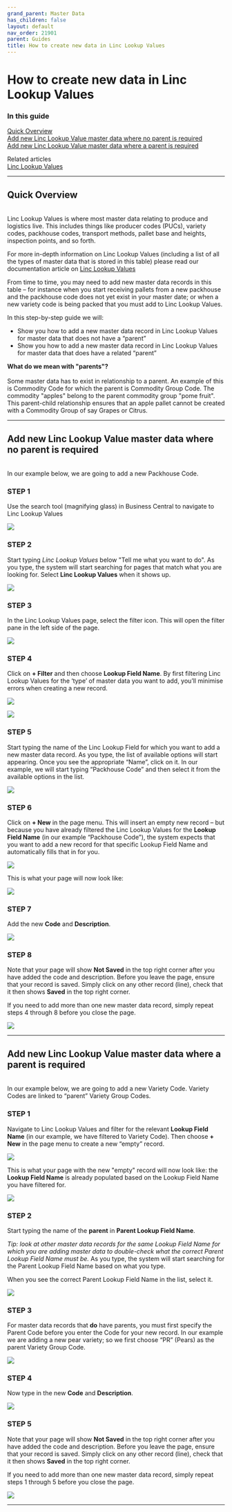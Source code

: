 ```yaml
---
grand_parent: Master Data
has_children: false
layout: default
nav_order: 21901
parent: Guides
title: How to create new data in Linc Lookup Values
---
```

   
# How to create new data in Linc Lookup Values


### In this guide  

[Quick Overview](#quick-overview)  
[Add new Linc Lookup Value master data where no parent is required](#add-new-linc-lookup-value-master-data-where-no-parent-is-required)  
[Add new Linc Lookup Value master data where a parent is required](#add-new-linc-lookup-value-master-data-where-no-parent-is-required)  

Related articles
<br/>
[Linc Lookup Values](/articles/configuration/Master%20Data/Linc%20Lookup%20Values)

---
## Quick Overview
<br/>
Linc Lookup Values is where most master data relating to produce and logistics live. This includes things like producer codes (PUCs), variety codes, packhouse codes, transport methods, pallet base and heights, inspection points, and so forth.

For more in-depth information on Linc Lookup Values (including a list of all the types of master data that is stored in this table) please read our documentation article on [Linc Lookup Values](/articles/Configuration/Master%20Data/Linc%20Lookup%20Values)  

From time to time, you may need to add new master data records in this table – for instance when you start receiving pallets from a new packhouse and the packhouse code does not yet exist in your master date; or when a new variety code is being packed that you must add to Linc Lookup Values.

In this step-by-step guide we will:

- Show you how to add a new master data record in Linc Lookup Values for master data that does not have a “parent”
- Show you how to add a new master data record in Linc Lookup Values for master data that does have a related “parent”  


**What do we mean with "parents"?**  
<br/>
Some master data has to exist in relationship to a parent. An example of this is Commodity Code for which the parent is Commodity Group Code. The commodity "apples" belong to the parent commodity group "pome fruit". This parent-child relationship ensures that an apple pallet cannot be created with a Commodity Group of say Grapes or Citrus. 

---  

## Add new Linc Lookup Value master data where no parent is required  
<br/>
In our example below, we are going to add a new Packhouse Code.  

### STEP 1

Use the search tool (magnifying glass) in Business Central to navigate to Linc Lookup Values

![](/media/Configuration_MasterData_Guide_LLV_1.%20Select%20the%20search%20box.jpeg)

### STEP 2

Start typing _Linc Lookup Values_ below "Tell me what you want to do". 
As you type, the system will start searching for pages that match what you are looking for. 
Select **Linc Lookup Values** when it shows up.

![](/media/Configuration_MasterData_Guide_LLV_2.%20Navigate%20to%20Linc%20Lookup%20Values.jpeg)

### STEP 3

In the Linc Lookup Values page, select the filter icon. This will open the filter pane in the left side of the page.

![](/media/Configuration_MasterData_Guide_LLV_3.%20Select%20filter%20in%20Linc%20Lookup%20Values.jpeg)

### STEP 4

Click on **+ Filter** and then choose **Lookup Field Name**. By first filtering Linc Lookup Values for the ‘type’ of master data you want to add, you’ll minimise errors when creating a new record.

![](/media/Configuration_MasterData_Guide_LLV_4.%20Open%20filter%20options%20in%20Linc%20Lookup%20Values.jpeg)

![](/media/Configuration_MasterData_Guide_LLV_5.%20Choose%20to%20filter%20by%20Lookup%20Field%20Name.jpeg)

### STEP 5

Start typing the name of the Linc Lookup Field for which you want to add a new master data record. As you type, the list of available options will start appearing. Once you see the appropriate “Name”, click on it.
In our example, we will start typing “Packhouse Code” and then select it from the available options in the list.

![](/media/Configuration_MasterData_Guide_LLV_6.%20Find%20the%20relevant%20Lookup%20Field%20Name.jpeg)

### STEP 6

Click on **+ New** in the page menu. This will insert an empty new record – but because you have already filtered the Linc Lookup Values for the **Lookup Field Name** (in our example “Packhouse Code”), the system expects that you want to add a new record for that specific Lookup Field Name and automatically fills that in for you.

![](/media/Configuration_MasterData_Guide_LLV_7.%20Choose%20New%20to%20add%20new%20record.jpeg)

This is what your page will now look like:

![](/media/Configuration_MasterData_Guide_LLV_8.%20New%20empty%20record%20created.jpeg)

### STEP 7

Add the new **Code** and **Description**.

![](/media/Configuration_MasterData_Guide_LLV_9.%20Add%20new%20code%20and%20description.jpeg)

### STEP 8

Note that your page will show **Not Saved** in the top right corner after you have added the code and description. Before you leave the page, ensure that your record is saved. Simply click on any other record (line), check that it then shows **Saved** in the top right corner.

If you need to add more than one new master data record, simply repeat steps 4 through 8 before you close the page.

![](/media/Configuration_MasterData_Guide_LLV_10.%20Ensure%20record%20is%20saved%20and%20close.jpeg)

---

## Add new Linc Lookup Value master data where a parent is required  
<br/>
In our example below, we are going to add a new Variety Code. Variety Codes are linked to “parent” Variety Group Codes. 

### STEP 1

Navigate to Linc Lookup Values and filter for the relevant **Lookup Field Name** (in our example, we have filtered to Variety Code).
Then choose **+ New** in the page menu to create a new “empty” record.

![](/media/Configuration_MasterData_Guide_LLV_11.%20New%20with%20Parent%20-%20choose%20New.jpeg)

This is what your page with the new "empty" record will now look like: the **Lookup Field Name** is already populated based on the Lookup Field Name you have filtered for.

![](/media/Configuration_MasterData_Guide_LLV_12.%20New%20with%20parent%20-%20new%20empty%20record.jpeg)


### STEP 2

Start typing the name of the **parent** in **Parent Lookup Field Name**. 

_Tip: look at other master data records for the same Lookup Field Name for which you are adding master data to double-check what the correct Parent Lookup Field Name must be._
As you type, the system will start searching for the Parent Lookup Field Name based on what you type.

When you see the correct Parent Lookup Field Name in the list, select it. 

![](/media/Configuration_MasterData_Guide_LLV_13.%20New%20with%20parent%20-%20select%20parent%20lookup.jpeg)

### STEP 3

For master data records that **do** have parents, you must first specify the Parent Code before you enter the Code for your new record.
In our example we are adding a new pear variety; so we first choose “PR” (Pears) as the parent Variety Group Code.

![](/media/Configuration_MasterData_Guide_LLV_14.%20New%20with%20Parent%20-%20select%20parent%20code%20first.jpeg)

### STEP 4

Now type in the new **Code** and **Description**.

![](/media/Configuration_MasterData_Guide_LLV_15.%20New%20with%20Parent%20-%20add%20code%20and%20description.jpeg)

### STEP 5

Note that your page will show **Not Saved** in the top right corner after you have added the code and description. Before you leave the page, ensure that your record is saved. Simply click on any other record (line), check that it then shows **Saved** in the top right corner.

If you need to add more than one new master data record, simply repeat steps 1 through 5 before you close the page.

![](/media/Configuration_MasterData_Guide_LLV_16.%20New%20with%20parent%20-%20save%20and%20close.jpeg)

---
